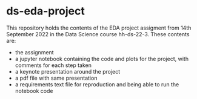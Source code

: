 # ds-eda-project

This repository holds the contents of the EDA project assigment from 14th September 2022 in the Data Science course hh-ds-22-3.
These contents are: 
- the assignment
- a jupyter notebook containing the code and plots for the project, with comments for each step taken
- a keynote presentation around the project
- a pdf file with same presentation
- a requirements text file for reproduction and being able to run the notebook code